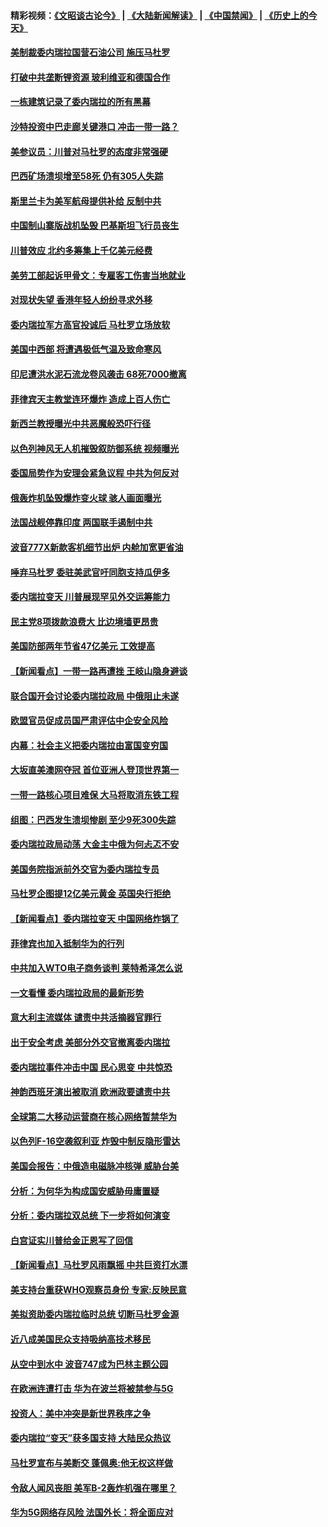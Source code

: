 #### 精彩视频：[《文昭谈古论今》](https://github.com/gfw-breaker/wenzhao/blob/master/README.md?t=01290330) | [《大陆新闻解读》](https://github.com/gfw-breaker/ntdtv-comedy/blob/master/README.md?t=01290330) | [《中国禁闻》](https://github.com/gfw-breaker/ntdtv-news/blob/master/README.md?t=01290330) | [《历史上的今天》](https://github.com/gfw-breaker/today-in-history/blob/master/README.md?t=01290330) 

#### [美制裁委内瑞拉国营石油公司 施压马杜罗](../pages/nsc418/n11009006.md?t=01290330) 

#### [打破中共垄断锂资源 玻利维亚和德国合作](../pages/nsc418/n11008598.md?t=01290330) 

#### [一栋建筑记录了委内瑞拉的所有黑幕](../pages/nsc418/n11008614.md?t=01290330) 

#### [沙特投资中巴走廊关键港口 冲击一带一路？](../pages/nsc418/n11008620.md?t=01290330) 

#### [美参议员：川普对马杜罗的态度非常强硬](../pages/nsc418/n11008349.md?t=01290330) 

#### [巴西矿场溃坝增至58死 仍有305人失踪](../pages/nsc418/n11007445.md?t=01290330) 

#### [斯里兰卡为美军航母提供补给 反制中共](../pages/nsc418/n11007567.md?t=01290330) 

#### [中国制山寨版战机坠毁 巴基斯坦飞行员丧生](../pages/nsc418/n11007213.md?t=01290330) 

#### [川普效应 北约多筹集上千亿美元经费](../pages/nsc418/n11006307.md?t=01290330) 

#### [美劳工部起诉甲骨文：专雇客工伤害当地就业](../pages/nsc418/n11006396.md?t=01290330) 

#### [对现状失望 香港年轻人纷纷寻求外移](../pages/nsc418/n11006310.md?t=01290330) 

#### [委内瑞拉军方高官投诚后 马杜罗立场放软](../pages/nsc418/n11006068.md?t=01290330) 

#### [美国中西部 将遭遇极低气温及致命寒风](../pages/nsc418/n11006119.md?t=01290330) 

#### [印尼遭洪水泥石流龙卷风袭击 68死7000撤离](../pages/nsc418/n11005923.md?t=01290330) 

#### [菲律宾天主教堂连环爆炸 造成上百人伤亡](../pages/nsc418/n11005733.md?t=01290330) 

#### [新西兰教授曝光中共恶魔般恐吓行径](../pages/nsc418/n11004756.md?t=01290330) 

#### [以色列神风无人机摧毁叙防御系统 视频曝光](../pages/nsc418/n11005042.md?t=01290330) 

#### [委国局势作为安理会紧急议程 中共为何反对](../pages/nsc418/n11005469.md?t=01290330) 

#### [俄轰炸机坠毁爆炸变火球 骇人画面曝光](../pages/nsc418/n11005421.md?t=01290330) 

#### [法国战舰停靠印度 两国联手遏制中共](../pages/nsc418/n11005288.md?t=01290330) 

#### [波音777X新款客机细节出炉 内舱加宽更省油](../pages/nsc418/n11005089.md?t=01290330) 

#### [唾弃马杜罗 委驻美武官吁同胞支持瓜伊多](../pages/nsc418/n11004923.md?t=01290330) 

#### [委内瑞拉变天 川普展现罕见外交运筹能力](../pages/nsc418/n11004848.md?t=01290330) 

#### [民主党8项拨款浪费大 比边境墙更昂贵](../pages/nsc418/n11004806.md?t=01290330) 

#### [美国防部两年节省47亿美元 工效提高](../pages/nsc418/n11004731.md?t=01290330) 

#### [【新闻看点】一带一路再遭挫 王岐山隐身避谈](../pages/nsc418/n11004511.md?t=01290330) 

#### [联合国开会讨论委内瑞拉政局 中俄阻止未遂](../pages/nsc418/n11004660.md?t=01290330) 

#### [欧盟官员促成员国严肃评估中企安全风险](../pages/nsc418/n11004719.md?t=01290330) 

#### [内幕：社会主义把委内瑞拉由富国变穷国](../pages/nsc418/n11004524.md?t=01290330) 

#### [大坂直美澳网夺冠 首位亚洲人登顶世界第一](../pages/nsc418/n11004368.md?t=01290330) 

#### [一带一路核心项目难保 大马将取消东铁工程](../pages/nsc418/n11004028.md?t=01290330) 

#### [组图：巴西发生溃坝惨剧 至少9死300失踪](../pages/nsc418/n11003193.md?t=01290330) 

#### [委内瑞拉政局动荡 大金主中俄为何忐忑不安](../pages/nsc418/n11002551.md?t=01290330) 

#### [美国务院指派前外交官为委内瑞拉专员](../pages/nsc418/n11002915.md?t=01290330) 

#### [马杜罗企图提12亿美元黄金 英国央行拒绝](../pages/nsc418/n11002812.md?t=01290330) 

#### [【新闻看点】委内瑞拉变天 中国网络炸锅了](../pages/nsc418/n11002302.md?t=01290330) 

#### [菲律宾也加入抵制华为的行列](../pages/nsc418/n11002576.md?t=01290330) 

#### [中共加入WTO电子商务谈判 莱特希泽怎么说](../pages/nsc418/n11002384.md?t=01290330) 

#### [一文看懂 委内瑞拉政局的最新形势](../pages/nsc418/n11002529.md?t=01290330) 

#### [意大利主流媒体 谴责中共活摘器官罪行](../pages/nsc418/n11001368.md?t=01290330) 

#### [出于安全考虑 美部分外交官撤离委内瑞拉](../pages/nsc418/n11002327.md?t=01290330) 

#### [委内瑞拉事件冲击中国 民心思变 中共惊恐](../pages/nsc418/n11002075.md?t=01290330) 

#### [神韵西班牙演出被取消 欧洲政要谴责中共](../pages/nsc418/n11000488.md?t=01290330) 

#### [全球第二大移动运营商在核心网络暂禁华为](../pages/nsc418/n11001905.md?t=01290330) 

#### [以色列F-16空袭叙利亚 炸毁中制反隐形雷达](../pages/nsc418/n11001407.md?t=01290330) 

#### [美国会报告：中俄造电磁脉冲核弹 威胁台美](../pages/nsc418/n11001011.md?t=01290330) 

#### [分析：为何华为构成国安威胁毋庸置疑](../pages/nsc418/n10999862.md?t=01290330) 

#### [分析：委内瑞拉双总统 下一步将如何演变](../pages/nsc418/n10999629.md?t=01290330) 

#### [白宫证实川普给金正恩写了回信](../pages/nsc418/n11000066.md?t=01290330) 

#### [【新闻看点】马杜罗风雨飘摇 中共巨资打水漂](../pages/nsc418/n10999627.md?t=01290330) 

#### [美支持台重获WHO观察员身份 专家:反映民意](../pages/nsc418/n10999901.md?t=01290330) 

#### [美拟资助委内瑞拉临时总统 切断马杜罗金源](../pages/nsc418/n10999926.md?t=01290330) 

#### [近八成美国民众支持吸纳高技术移民](../pages/nsc418/n10999709.md?t=01290330) 

#### [从空中到水中 波音747成为巴林主题公园](../pages/nsc418/n10999837.md?t=01290330) 

#### [在欧洲连遭打击 华为在波兰将被禁参与5G](../pages/nsc418/n10999590.md?t=01290330) 

#### [投资人：美中冲突是新世界秩序之争](../pages/nsc418/n10999607.md?t=01290330) 

#### [委内瑞拉“变天”获多国支持 大陆民众热议](../pages/nsc418/n10998690.md?t=01290330) 

#### [马杜罗宣布与美断交 蓬佩奥:他无权这样做](../pages/nsc418/n10997982.md?t=01290330) 

#### [令敌人闻风丧胆 美军B-2轰炸机强在哪里？](../pages/nsc418/n10998237.md?t=01290330) 

#### [华为5G网络存风险 法国外长：将全面应对](../pages/nsc418/n10997576.md?t=01290330) 

